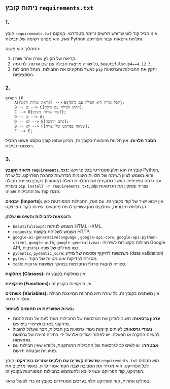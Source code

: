 ## ניתוח קובץ `requirements.txt`

### 1. <algorithm>
קובץ `requirements.txt` אינו מכיל קוד לוגי שדורש תרשים זרימה סטנדרטי. במקום זאת, הוא מפרט רשימה של חבילות Python ותלויות גרסאות עבור הפרויקט.

התהליך הוא פשוט:
1. קריאה של הקובץ שורה אחר שורה.
2. כל שורה מייצגת חבילה עם שם וגרסה. לדוגמה, `beautifulsoup4==4.12.3`.
3. כאשר מתקינים את החבילות, מנהל החבילות `pip` יתקין את החבילות והגרסאות הספציפיות.

### 2. <mermaid>
```mermaid
graph LR
    A[קריאת שורות הקובץ] --> B{כל שורה היא חבילה עם גרסה?};
    B -- כן --> C[התקן חבילה עם גרסה];
    C --> D{עוד שורות בקובץ?};
    D -- כן --> A;
    D -- לא --> E[סיום התקנה];
    B -- לא --> F[שגיאה בפורמט של שורה];
    F --> E;
```
**הסבר תלויות:**
אין תלויות מיובאות בקובץ זה, מכיוון שהוא קובץ טקסט פשוט המכיל רשימת חבילות.

### 3. <explanation>

**תיאור הקובץ `requirements.txt`:**
קובץ זה הוא חלק סטנדרטי בכל פרויקט Python, והוא משמש לציון רשימה של תלויות חיצוניות הנדרשות להרצת הפרויקט. כל שורה בקובץ מציינת חבילה (library) עם גרסה ספציפית. כאשר מתקינים את התלויות האלה בעזרת `pip install -r requirements.txt`, pip מוריד ומתקין את הגרסאות המדויקות של החבילות שצוינו.

**ייבואים (Imports):**
אין ייבוא ישיר של קוד בקובץ זה. עם זאת, החבילות המפורטות כאן הן תלויות חיצוניות, שחלקים מהן עשויים להיות מיובאים ישירות בקוד הפרויקט.

**דוגמאות לחבילות והשימוש שלהן:**

*   `beautifulsoup4`: משמש לניתוח HTML ו-XML.
*   `requests`: משמש לשליחת בקשות HTTP.
*   `google-ai-generativelanguage` , `google-api-core`, `google-api-python-client`, `google-auth`, `google-generativeai`: חבילות הקשורות לשירותי Google API, כמו מודלים של שפה גנרטיבית.
*   `pydantic`, `pydantic_core`: משמשות לתיקוף וסכימה של מידע (data validation)
*  `pytest`: מסגרת לבדיקות אוטומטיות של הקוד.
*   `tqdm`: ספריה להצגת סרגלי התקדמות במהלך משימות ארוכות.

**מחלקות (Classes):**
אין מחלקות בקובץ זה.

**פונקציות (Functions):**
אין פונקציות בקובץ זה.

**משתנים (Variables):**
אין משתנים בקובץ זה. כל שורה היא מחרוזת המייצגת חבילה ותלויות גרסה.

**בעיות אפשריות או תחומים לשיפור:**
*   **עדכון גרסאות:** חשוב לעדכן את הגרסאות של החבילות מעת לעת על מנת להנות מתיקוני באגים ושיפורי ביצועים.
*   **ניגודי גרסאות:**  לעיתים קיימות ניגודי גרסאות בין חבילות, דבר שעלול להוביל לבעיות התקנה או הפעלה. יש לפתור ניגודים אלו על ידי בחירה זהירה של גרסאות מתאימות.
* **אבטחה:** יש לשים לב לגרסאות של החבילות המותקנות, ולוודא שאין חבילות עם פגיעויות אבטחה ידועות.

**שרשרת קשרים עם חלקים אחרים בפרויקט:**
קובץ `requirements.txt` הוא הבסיס לכל הפרויקט. הוא מגדיר את הסביבה שבה הקוד אמור לרוץ. כאשר מריצים את הפרויקט, קוד הפרויקט עשוי לייבא ולהשתמש בחבילות המפורטות בקובץ זה.

במילים אחרות, קוד הפרויקט תלוי בערכים המוגדרים בקובץ זה כדי לפעול כראוי.